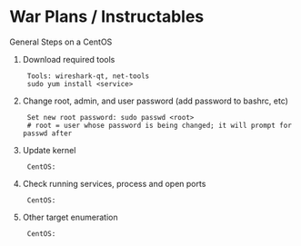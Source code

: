 # War Plans / Instructables

General Steps on a CentOS

1. Download required tools

		Tools: wireshark-qt, net-tools 
		sudo yum install <service>

2. Change root, admin, and user password (add password to bashrc, etc)

		Set new root password: sudo passwd <root> 
		# root = user whose password is being changed; it will prompt for passwd after

2. Update kernel

		CentOS:

3. Check running services, process and open ports

		CentOS:
	
4. Other target enumeration

		CentOS:
